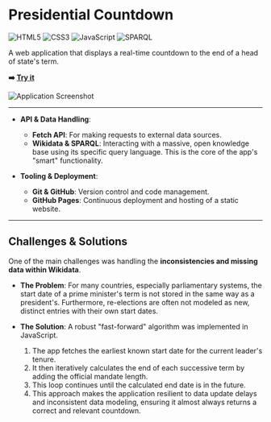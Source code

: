 # Presidential Countdown

![HTML5](https://img.shields.io/badge/html5-%23E34F26.svg?style=for-the-badge&logo=html5&logoColor=white) ![CSS3](https://img.shields.io/badge/css3-%231572B6.svg?style=for-the-badge&logo=css3&logoColor=white) ![JavaScript](https://img.shields.io/badge/javascript-%23323330.svg?style=for-the-badge&logo=javascript&logoColor=%23F7DF1E) ![SPARQL](https://img.shields.io/badge/sparql-blue.svg?style=for-the-badge)

A web application that displays a real-time countdown to the end of a head of state's term.

**➡️ [Try it](https://AlexisRevol.github.io/presidential-countdown)** 

![Application Screenshot](https://AlexisRevol.github.io/presidential-countdown/demo_screenshot.png)

---

*   **API & Data Handling**:
    *   **Fetch API**: For making requests to external data sources.
    *   **Wikidata & SPARQL**: Interacting with a massive, open knowledge base using its specific query language. This is the core of the app's "smart" functionality.

*   **Tooling & Deployment**:
    *   **Git & GitHub**: Version control and code management.
    *   **GitHub Pages**: Continuous deployment and hosting of a static website.

---


## Challenges & Solutions

One of the main challenges was handling the **inconsistencies and missing data within Wikidata**.

*   **The Problem**: For many countries, especially parliamentary systems, the start date of a prime minister's term is not stored in the same way as a president's. Furthermore, re-elections are often not modeled as new, distinct entries with their own start dates.

*   **The Solution**: A robust "fast-forward" algorithm was implemented in JavaScript.
    1.  The app fetches the earliest known start date for the current leader's tenure.
    2.  It then iteratively calculates the end of each successive term by adding the official mandate length.
    3.  This loop continues until the calculated end date is in the future.
    4.  This approach makes the application resilient to data update delays and inconsistent data modeling, ensuring it almost always returns a correct and relevant countdown.